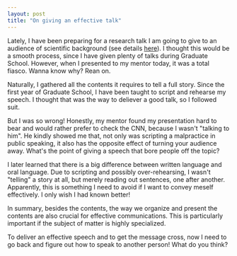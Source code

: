 ```yaml
---
layout: post
title: "On giving an effective talk"
---
```


Lately, I have been preparing for a research talk I am going to give to an audience of scientific background (see details [here](https://lingyunxiong.github.io/2021/01/28/talk.html)). I thought this would be a smooth process, since I have given plenty of talks during Graduate School. However, when I presented to my mentor today, it was a total fiasco. Wanna know why? Rean on. 

Naturally, I gathered all the contents it requires to tell a full story. Since the first year of Graduate School, I have been taught to script and rehearse my speech. I thought that was the way to deliever a good talk, so I followed suit. 

But I was so wrong! Honestly, my mentor found my presentation hard to bear and would rather prefer to check the CNN, because I wasn't "talking to him". He kindly showed me that, not only was scripting a malpractice in public speaking, it also has the opposite effect of turning your audience away. What's the point of giving a speech that bore people off the topic? 

I later learned that there is a big difference between written language and oral language. Due to scripting and possibly over-rehearsing, I wasn't "telling" a story at all, but merely reading out sentences, one after another. Apparently, this is something I need to avoid if I want to convey meself effectively. I only wish I had known better! 

In summary, besides the contents, the way we organize and present the contents are also crucial for effective communications. This is particularly important if the subject of matter is highly specialized. 

To deliver an effective speech and to get the message cross, now I need to go back and figure out how to speak to another person! What do you think? 







